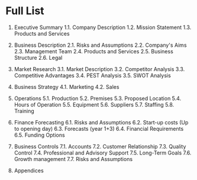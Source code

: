 # Full List 
1. Executive Summary
1.1. Company Description
1.2. Mission Statement
1.3. Products and Services

2. Business Description
2.1. Risks and Assumptions
2.2. Company's Aims
2.3. Management Team
2.4. Products and Services
2.5. Business Structure
2.6. Legal

3. Market Research
3.1. Market Description
3.2. Competitor Analysis
3.3. Competitive Advantages
3.4. PEST Analysis
3.5. SWOT Analysis

4. Business Strategy
4.1. Marketing
4.2. Sales

5. Operations
5.1. Production
5.2. Premises
5.3. Proposed Location
5.4. Hours of Operation
5.5. Equipment
5.6. Suppliers
5.7. Staffing
5.8. Training

6. Finance Forecasting
6.1. Risks and Assumptions
6.2. Start-up costs (Up to opening day)
6.3. Forecasts (year 1+3)
6.4. Financial Requirements
6.5. Funding Options

7. Business Controls
7.1. Accounts
7.2. Customer Relationship
7.3. Quality Control
7.4. Professional and Advisory Support
7.5. Long-Term Goals
7.6. Growth management
7.7. Risks and Assumptions

8. Appendices